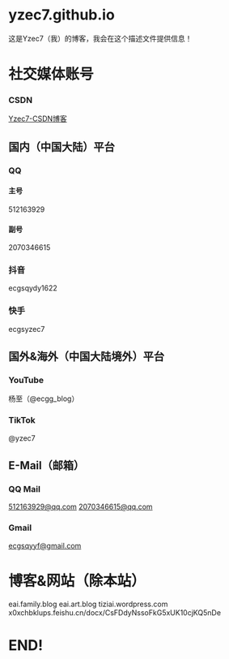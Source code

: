 # yzec7.github.io
这是Yzec7（我）的博客，我会在这个描述文件提供信息！
# 社交媒体账号
### CSDN
[Yzec7-CSDN博客](https://blog.csdn.net/2301_79948582?spm=1010.2135.3001.5421)
## 国内（中国大陆）平台
### QQ
#### 主号
512163929
#### 副号
2070346615
### 抖音
ecgsqydy1622
### 快手
ecgsyzec7
## 国外&海外（中国大陆境外）平台
### YouTube
杨至（@ecgg_blog）
### TikTok
@yzec7
## E-Mail（邮箱）
### QQ Mail
512163929@qq.com
2070346615@qq.com
### Gmail
ecgsqyyf@gmail.com
# 博客&网站（除本站）
eai.family.blog
eai.art.blog
tiziai.wordpress.com
x0xchbklups.feishu.cn/docx/CsFDdyNssoFkG5xUK10cjKQ5nDe
# END!
